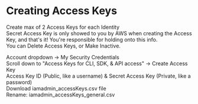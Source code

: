 # Creating Access Keys

Create max of 2 Access Keys for each Identity \
Secret Access Key is only showed to you by AWS when creating the Access Key, and that's it! You're responsible for holding onto this info. \
You can Delete Access Keys, or Make Inactive.

Account dropdown → My Security Credentials \
Scroll down to "Access Keys for CLI, SDK, & API access" → Create Access Key \
Access Key ID (Public, like a username) & Secret Access Key (Private, like a password) \
Download iamadmin_accessKeys.csv file \
Rename: iamadmin_accessKeys_general.csv
